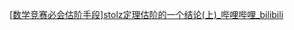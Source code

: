 [[数学竞赛必会估阶手段\]stolz定理估阶的一个结论(上)_哔哩哔哩_bilibili](https://www.bilibili.com/video/BV1Vx421y7Do/?spm_id_from=333.337.search-card.all.click&vd_source=81d07727a431bd6b2d07b94e67a294fc)